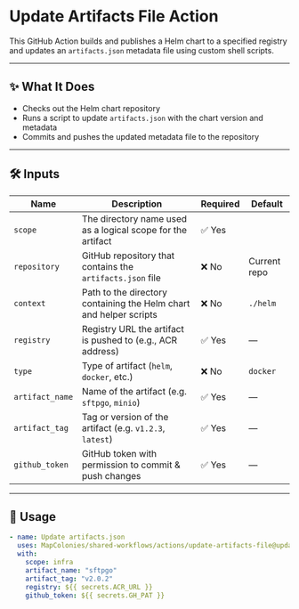 # Update Artifacts File Action

This GitHub Action builds and publishes a Helm chart to a specified registry and updates an `artifacts.json` metadata file using custom shell scripts. 

---

## ✨ What It Does

- Checks out the Helm chart repository
- Runs a script to update `artifacts.json` with the chart version and metadata
- Commits and pushes the updated metadata file to the repository

---

## 🛠 Inputs

| Name             | Description                                                                 | Required | Default         |
|------------------|-----------------------------------------------------------------------------|----------|-----------------|
| `scope`          | The directory name used as a logical scope for the artifact                | ✅ Yes   |             |
| `repository`     | GitHub repository that contains the `artifacts.json` file                  | ❌ No    | Current repo    |
| `context`        | Path to the directory containing the Helm chart and helper scripts         | ❌ No   | `./helm`        |
| `registry`       | Registry URL the artifact is pushed to (e.g., ACR address)                 | ✅ Yes   | —               |
| `type`           | Type of artifact (`helm`, `docker`, etc.)                                  | ❌ No   | `docker` |
| `artifact_name`  | Name of the artifact (e.g. `sftpgo`, `minio`)                              | ✅ Yes   | —               |
| `artifact_tag`   | Tag or version of the artifact (e.g. `v1.2.3`, `latest`)                   | ✅ Yes   | —               |
| `github_token`   | GitHub token with permission to commit & push changes                      | ✅ Yes   | —               |

---

## 🚀 Usage

<!-- x-release-please-start-version -->

```yaml
- name: Update artifacts.json
  uses: MapColonies/shared-workflows/actions/update-artifacts-file@update-artifacts-file-v1.0.0
  with:
    scope: infra
    artifact_name: "sftpgo"
    artifact_tag: "v2.0.2"
    registry: ${{ secrets.ACR_URL }}
    github_token: ${{ secrets.GH_PAT }}
```
<!-- x-release-please-end-version -->
